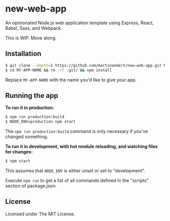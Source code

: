 # new-web-app

An opinionated Node.js web application template using Express, React, Babel, Sass, and Webpack.

This is WIP. Move along.

## Installation

```sh
$ git clone --depth=1 https://github.com/martinandert/new-web-app.git MY-APP-NAME
$ cd MY-APP-NAME && rm -rf .git/ && npm install
```

Replace `MY-APP-NAME` with the name you'd like to give your app.

## Running the app

**To run it in production:**

```sh
$ npm run production:build
$ NODE_ENV=production npm start
```

The `npm run production:build` command is only necessary if you've changed something.

**To run it in development, with hot module reloading, and watching files for changes:**

```sh
$ npm start
```

This assumes that `NODE_ENV` is either unset or set to "development".

Execute `npm run` to get a list of all commands defined in the "scripts" section of package.json.

## License

Licensed under The MIT License.
